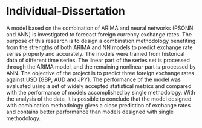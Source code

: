 # Individual-Dissertation
A model based on the combination of ARIMA and neural networks (PSONN and ANN) is investigated to forecast foreign currency exchange rates. The purpose of this research is to design a combination methodology benefiting from the strengths of both ARIMA and NN models to predict exchange rate series properly and accurately.
The models were trained from historical data of different time series. The linear part of the series set is processed through the ARIMA model, and the remaining nonlinear part is processed by ANN. The objective of the project is to predict three foreign exchange rates against USD (GBP, AUD and JPY). The performance of the model was evaluated using a set of widely accepted statistical metrics and compared with the performance of models accomplished by single methodology. With the analysis of the data, it is possible to conclude that the model designed with combination methodology gives a close prediction of exchange rates and contains better performance than models designed with single methodology.
